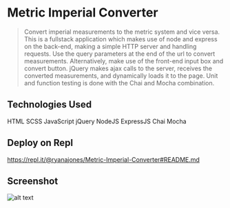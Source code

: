 # Metric Imperial Converter

>Convert imperial measurements to the metric system and vice versa. This is a fullstack application which makes use of node and express on the back-end, making a simple HTTP server and handling requests. Use the query parameters at the end of the url to convert measurements. Alternatively, make use of the front-end input box and convert button. jQuery makes ajax calls to the server, receives the converted measurements, and dynamically loads it to the page. Unit and function testing is done with the Chai and Mocha combination.

## Technologies Used

HTML SCSS JavaScript jQuery NodeJS ExpressJS Chai Mocha

## Deploy on Repl

https://repl.it/@ryanajones/Metric-Imperial-Converter#README.md

## Screenshot

![alt text](https://i.imgur.com/MIu0Ol5.png)